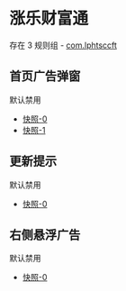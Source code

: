 # 涨乐财富通

存在 3 规则组 - [com.lphtsccft](/src/apps/com.lphtsccft.ts)

## 首页广告弹窗

默认禁用

- [快照-0](https://i.gkd.li/import/12646899)
- [快照-1](https://i.gkd.li/import/12646925)

## 更新提示

默认禁用

- [快照-0](https://i.gkd.li/import/12699308)

## 右侧悬浮广告

默认禁用

- [快照-0](https://i.gkd.li/import/12892821)
